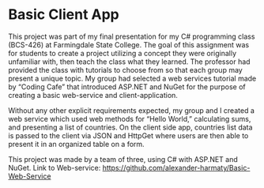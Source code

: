 # Basic Client App

This project was part of my final presentation for my C# programming class (BCS-426) at Farmingdale State College. 
The goal of this assignment was for students to create a project utilizing a concept they were originally unfamiliar with, 
then teach the class what they learned. 
The professor had provided the class with tutorials to choose from so that each group may present a unique topic. 
My group had selected a web services tutorial made by “Coding Cafe” that introduced ASP.NET and NuGet 
for the purpose of creating a basic web-service and client-application. 

Without any other explicit requirements expected, 
my group and I created a web service which used web methods for “Hello World,” 
calculating sums, and presenting a list of countries. 
On the client side app, countries list data is passed to the client via JSON and HttpGet 
where users are then able to present it in an organized table on a form. 

This project was made by a team of three, using C# with ASP.NET and NuGet.
Link to Web-service: https://github.com/alexander-harmaty/Basic-Web-Service
